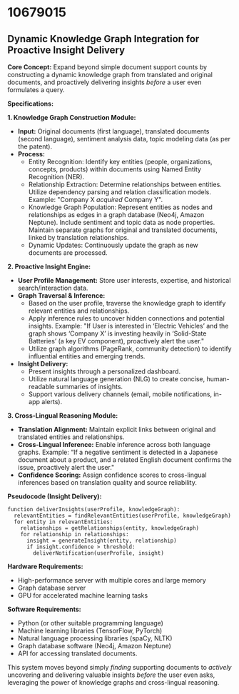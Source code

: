 # 10679015

## Dynamic Knowledge Graph Integration for Proactive Insight Delivery

**Core Concept:** Expand beyond simple document support counts by constructing a dynamic knowledge graph from translated and original documents, and proactively delivering insights *before* a user even formulates a query.

**Specifications:**

**1. Knowledge Graph Construction Module:**

*   **Input:** Original documents (first language), translated documents (second language), sentiment analysis data, topic modeling data (as per the patent).
*   **Process:**
    *   Entity Recognition: Identify key entities (people, organizations, concepts, products) within documents using Named Entity Recognition (NER).
    *   Relationship Extraction: Determine relationships between entities.  Utilize dependency parsing and relation classification models.  Example: "Company X *acquired* Company Y".
    *   Knowledge Graph Population: Represent entities as nodes and relationships as edges in a graph database (Neo4j, Amazon Neptune).  Include sentiment and topic data as node properties.  Maintain separate graphs for original and translated documents, linked by translation relationships.
    *   Dynamic Updates:  Continuously update the graph as new documents are processed.

**2. Proactive Insight Engine:**

*   **User Profile Management:**  Store user interests, expertise, and historical search/interaction data.
*   **Graph Traversal & Inference:**
    *   Based on the user profile, traverse the knowledge graph to identify relevant entities and relationships.
    *   Apply inference rules to uncover hidden connections and potential insights.  Example:  "If User is interested in ‘Electric Vehicles’ and the graph shows ‘Company X’ is investing heavily in ‘Solid-State Batteries’ (a key EV component), proactively alert the user."
    *   Utilize graph algorithms (PageRank, community detection) to identify influential entities and emerging trends.
*   **Insight Delivery:**
    *   Present insights through a personalized dashboard.
    *   Utilize natural language generation (NLG) to create concise, human-readable summaries of insights.
    *   Support various delivery channels (email, mobile notifications, in-app alerts).

**3. Cross-Lingual Reasoning Module:**

*   **Translation Alignment:**  Maintain explicit links between original and translated entities and relationships.
*   **Cross-Lingual Inference:**  Enable inference across both language graphs.  Example: “If a negative sentiment is detected in a Japanese document about a product, and a related English document confirms the issue, proactively alert the user."
*   **Confidence Scoring:**  Assign confidence scores to cross-lingual inferences based on translation quality and source reliability.

**Pseudocode (Insight Delivery):**

```
function deliverInsights(userProfile, knowledgeGraph):
  relevantEntities = findRelevantEntities(userProfile, knowledgeGraph)
  for entity in relevantEntities:
    relationships = getRelationships(entity, knowledgeGraph)
    for relationship in relationships:
      insight = generateInsight(entity, relationship)
      if insight.confidence > threshold:
        deliverNotification(userProfile, insight)
```

**Hardware Requirements:**

*   High-performance server with multiple cores and large memory
*   Graph database server
*   GPU for accelerated machine learning tasks

**Software Requirements:**

*   Python (or other suitable programming language)
*   Machine learning libraries (TensorFlow, PyTorch)
*   Natural language processing libraries (spaCy, NLTK)
*   Graph database software (Neo4j, Amazon Neptune)
*   API for accessing translated documents.

This system moves beyond simply *finding* supporting documents to *actively* uncovering and delivering valuable insights *before* the user even asks, leveraging the power of knowledge graphs and cross-lingual reasoning.